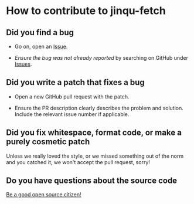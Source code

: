 # How to contribute to jinqu-fetch

## Did you find a bug

* Go on, open an [Issue](https://github.com/jin-qu/jinqu-fetch/issues/new).

* *Ensure the bug was not already reported* by searching on GitHub under [Issues](https://github.com/jin-qu/jinqu-fetch/issues).

## Did you write a patch that fixes a bug

* Open a new GitHub pull request with the patch.

* Ensure the PR description clearly describes the problem and solution. Include the relevant issue number if applicable.

## Did you fix whitespace, format code, or make a purely cosmetic patch

Unless we really loved the style, or we missed something out of the norm and you catched it, we won't accept the pull request, sorry!

## Do you have questions about the source code

[Be a good open source citizen!](https://hackernoon.com/being-a-good-open-source-citizen-9060d0ab9732)
